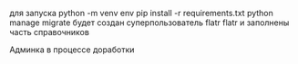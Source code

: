 для запуска
python -m venv env
pip install -r requirements.txt
python manage migrate
будет создан суперпользователь flatr flatr и заполнены часть справочников

Админка в процессе доработки
